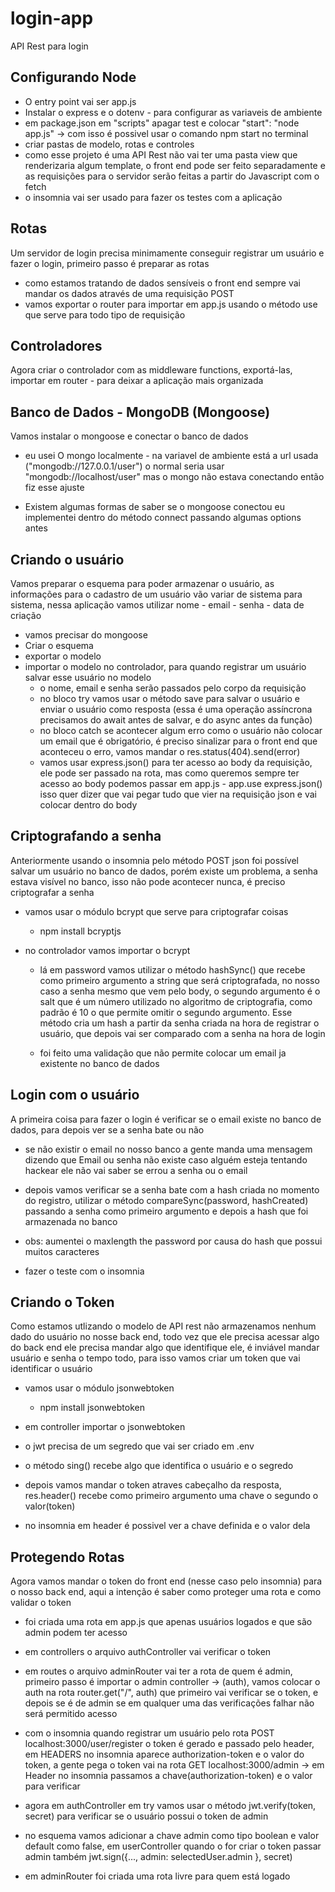 # login-app
API Rest para login

## Configurando Node

* O entry point vai ser app.js
* Instalar o express e o dotenv - para configurar as variaveis de ambiente
* em package.json em "scripts" apagar test e colocar "start": "node app.js" -> com isso é possivel usar o comando npm start no terminal
* criar pastas de modelo, rotas e controles
* como esse projeto é uma API Rest não vai ter uma pasta view que renderizaria algum template, o front end pode ser feito separadamente e as requisições para o servidor serão feitas a partir do Javascript com o fetch
* o insomnia vai ser usado para fazer os testes com a aplicação

## Rotas 

Um servidor de login precisa minimamente conseguir registrar um usuário e fazer o login, primeiro passo é preparar as rotas

* como estamos tratando de dados sensíveis o front end sempre vai mandar os dados através de uma requisição POST
* vamos exportar o router para importar em app.js usando o método use que serve para todo tipo de requisição

## Controladores

Agora criar o controlador com as middleware functions, exportá-las, importar em router - para deixar a aplicação mais organizada

## Banco de Dados - MongoDB (Mongoose)

Vamos instalar o mongoose e conectar o banco de dados
* eu usei O mongo localmente - na variavel de ambiente está a url usada ("mongodb://127.0.0.1/user") o normal seria usar "mongodb://localhost/user" mas o mongo não estava conectando então fiz esse ajuste

* Existem algumas formas de saber se o mongoose conectou eu implementei dentro do método connect passando algumas options antes

## Criando o usuário

Vamos preparar o esquema para poder armazenar o usuário, as informações para o cadastro de um usuário vão variar de sistema para sistema, nessa aplicação vamos utilizar nome - email - senha - data de criação

* vamos precisar do mongoose
* Criar o esquema
* exportar o modelo
* importar o modelo no controlador, para quando registrar um usuário salvar esse usuário no modelo
    - o nome, email e senha serão passados pelo corpo da requisição
    - no bloco try vamos usar o método save para salvar o usuário e enviar o usuário como resposta (essa é uma operação assíncrona precisamos do await antes de salvar, e do async antes da função)
    - no bloco catch se acontecer algum erro como o usuário não colocar um email que é obrigatório, é preciso sinalizar para o front end que aconteceu o erro, vamos mandar o res.status(404).send(error)
    - vamos usar express.json() para ter acesso ao body da requisição, ele pode ser passado na rota, mas como queremos sempre ter acesso ao body podemos passar em app.js - app.use express.json() isso quer dizer que vai pegar tudo que vier na requisição json e vai colocar dentro do body

## Criptografando a senha

Anteriormente usando o insomnia pelo método POST json foi possível salvar um usuário no banco de dados, porém existe um problema, a senha estava visível no banco, isso não pode acontecer nunca, é preciso criptografar a senha

* vamos usar o módulo bcrypt que serve para criptografar coisas
    - npm install bcryptjs

* no controlador vamos importar o bcrypt
    - lá em password vamos utilizar o método hashSync() 
    que recebe como primeiro argumento a string que será criptografada, no nosso caso a senha mesmo que vem pelo body, o segundo argumento é o salt que é um número utilizado no algoritmo de criptografia, como padrão é 10 o que permite omitir o segundo argumento. Esse método cria um hash a partir da senha criada na hora de registrar o usuário, que depois vai ser comparado com a senha na hora de login

    - foi feito uma validação que não permite colocar um email ja existente no banco de dados

## Login com o usuário

A primeira coisa para fazer o login é verificar se o email existe no banco de dados, para depois ver se a senha bate ou não

* se não existir o email no nosso banco a gente manda uma mensagem dizendo que Email ou senha não existe caso alguém esteja tentando hackear ele não vai saber se errou a senha ou o email

* depois vamos verificar se a senha bate com a hash criada no momento do registro, utilizar o método compareSync(password, hashCreated) passando a senha como primeiro argumento e depois a hash que foi armazenada no banco

* obs: aumentei o maxlength the password por causa do hash que possui muitos caracteres

* fazer o teste com o insomnia

## Criando o Token

Como estamos utlizando o modelo de API rest não armazenamos nenhum dado do usuário no nosse back end, todo vez que ele precisa acessar algo do back end ele precisa mandar algo que identifique ele, é inviável mandar usuário e senha o tempo todo, para isso vamos criar um token que vai identificar o usuário

* vamos usar o módulo jsonwebtoken
    - npm install jsonwebtoken

* em controller importar o jsonwebtoken
* o jwt precisa de um segredo que vai ser criado em .env
* o método sing() recebe algo que identifica o usuário e o segredo
* depois vamos mandar o token atraves cabeçalho da resposta, res.header() recebe como primeiro argumento uma chave o segundo o valor(token)
* no insomnia em header é possivel ver a chave definida e o valor dela

## Protegendo Rotas

Agora vamos mandar o token do front end (nesse caso pelo insomnia) para o nosso back end, aqui a intenção é saber como proteger uma rota e como validar o token

* foi criada uma rota em app.js que apenas usuários logados e que são admin podem ter acesso

* em controllers o arquivo authController vai verificar o token

* em routes o arquivo adminRouter vai ter a rota de quem é admin, primeiro passo é importar o admin controller -> (auth), vamos colocar o auth na rota router.get("/", auth) que primeiro vai verificar se o token, e depois se é de admin se em qualquer uma das verificações falhar não será permitido acesso

* com o insomnia quando registrar um usuário pelo rota POST localhost:3000/user/register o token é gerado e passado pelo header, em HEADERS no insomnia aparece authorization-token e o valor do token, a gente pega o token vai na rota GET localhost:3000/admin -> em Header no insomnia passamos a chave(authorization-token) e o valor para verificar

* agora em authController em try vamos usar o método jwt.verify(token, secret) para verificar se o usuário possui o token de admin

* no esquema vamos adicionar a chave admin como tipo boolean e valor default como false, em userController quando o for criar o token  passar admin também jwt.sign({..., admin: selectedUser.admin }, secret)

* em adminRouter foi criada uma rota livre para quem está logado